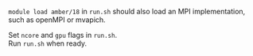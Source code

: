 `module load amber/18` in `run.sh` should also load an MPI implementation, such as openMPI or mvapich.  

Set `ncore` and `gpu` flags in `run.sh`.  
Run `run.sh` when ready.  


